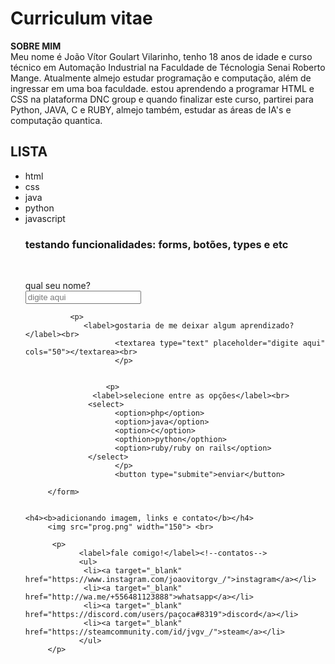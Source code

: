 <html>
 <head>
            <title>My first project (☞ﾟヮﾟ)☞</title>
                    <!--SITES IMPORTANTES: formspree.io, GoogleFontes, fontawesome, w3school-->
 </head>

 <Body>
     <h1>Curriculum vitae</h1>
         <p><b>SOBRE MIM </b><br>
                  Meu nome é João Vítor Goulart Vilarinho, tenho 18 anos de idade e curso técnico em Automação Industrial na Faculdade de Técnologia Senai Roberto                       Mange. Atualmente almejo estudar programação e computação, além de ingressar em uma boa faculdade.
                  estou aprendendo a programar HTML e CSS na plataforma DNC group e quando finalizar este curso, partirei para Python, JAVA, C e RUBY, almejo também,                     estudar as áreas de IA's e computação quantica.                    
         </p>



   <h2>LISTA</h2> <!--coisas aleatórias-->
                    <ul>
                        <li>html</li>
                        <li>css</li>
                        <li>java</li>
                        <li>python</li>
                        <li>javascript</li>
                    </ull>


<h3>testando funcionalidades: forms, botões, types e etc</h3><br>
        <p>
        <form action="https://formspree.io/f/mdobqewv" method="post">
             <label>qual seu nome?</label><br>
                  <input name type="nome" placeholder="digite aqui"><br>
                  </p>
                      
                      
              <p>
                 <label>gostaria de me deixar algum aprendizado?</label><br>
                        <textarea type="text" placeholder="digite aqui" cols="50"></textarea><br>
                        </p>


                      <p>
                   <label>selecione entre as opções</label><br>
                  <select>
                        <option>php</option>
                        <option>java</option>
                        <option>c</option>
                        <opthion>python</opthion>
                        <option>ruby/ruby on rails</option>
                  </select>
                        </p>
                        <button type="submite">enviar</button>

         </form>
                

    <h4><b>adicionando imagem, links e contato</b></h4>
         <img src="prog.png" width="150"> <br>

          <p> 
                <label>fale comigo!</label><!--contatos-->
                <ul>
                 <li><a target="_blank" href="https://www.instagram.com/joaovitorgv_/">instagram</a></li>
                 <li><a target="_blank" href="http://wa.me/+556481123888">whatsapp</a></li>
                 <li><a target="_blank" href="https://discord.com/users/paçoca#8319">discord</a></li>
                 <li><a target="_blank" href="https://steamcommunity.com/id/jvgv_/">steam</a></li>
                </ul>
         </p>




   </Body>


</html>
